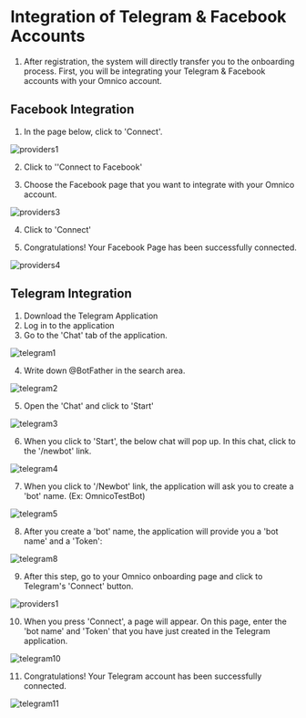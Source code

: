 # Integration of Telegram & Facebook Accounts

1. After registration, the system will directly transfer you to the onboarding process. First, you will be integrating your Telegram & Facebook accounts with your Omnico account.

## Facebook Integration

1. In the page below, click to 'Connect'.

![providers1](../img/providers1.png)

2. Click to ''Connect to Facebook'

3. Choose the Facebook page that you want to integrate with your Omnico account. 

![providers3](../img/providers3.png)

4. Click to 'Connect'

5. Congratulations! Your Facebook Page has been successfully connected.  

![providers4](../img/providers4.png)

## Telegram Integration

1. Download the Telegram Application
2. Log in to the application
3. Go to the 'Chat' tab of the application.

![telegram1](../img/telegram1.jpg)

4. Write down @BotFather in the search area.  

![telegram2](../img/telegram2.PNG)

5. Open the 'Chat' and click to 'Start' 

![telegram3](../img/telegram3.PNG)

6. When you click to 'Start', the below chat will pop up. In this chat, click to the '/newbot' link.

![telegram4](../img/telegram4.png)

7. When you click to '/Newbot' link, the application will ask you to create a 'bot' name. (Ex: OmnicoTestBot)

![telegram5](../img/telegram5.PNG)

8. After you create a 'bot' name, the application will provide you a 'bot name' and a 'Token':

![telegram8](../img/telegram8.png)

9. After this step, go to your Omnico onboarding page and click to Telegram's 'Connect' button. 

![providers1](../img/providers1.png)

10. When you press 'Connect', a page will appear. On this page, enter the 'bot name' and 'Token' that you have just created in the Telegram application.

![telegram10](../img/telegram10.png)

11. Congratulations! Your Telegram account has been successfully connected.  

![telegram11](../img/telegram11.png)



